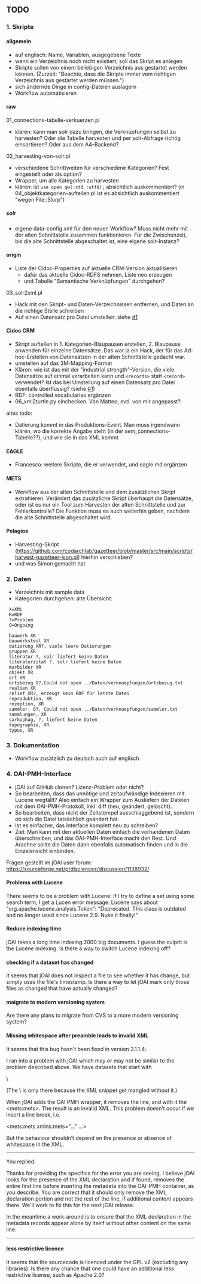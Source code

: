 ## TODO

### 1. Skripte 

#### allgemein
* auf englisch: Name, Variablen, ausgegebene Texte
* wenn ein Verzeichnis noch nicht existiert, soll das Skript es anlegen
* Skripte sollen von einem beliebigen Verzeichnis aus gestartet werden können. (Zurzeit: "Beachte, dass die Skripte immer vom richtigen Verzeichnis aus gestartet werden müssen.")
* sich ändernde Dinge in config-Dateien auslagern
* Workflow automatisieren

#### raw
01_connections-tabelle-verkuerzen.pl
* klären: kann man solr dazu bringen, die Verknüpfungen selbst zu harvesten? Oder die Tabelle harvesten und per solr-Abfrage richtig einsortieren? Oder aus dem A4-Backend?

02_harvesting-von-solr.pl
* verschiedene Schrittweiten für verschiedene Kategorien? Fest eingestellt oder als option?
* Wrapper, um alle Kategorien zu harvesten
* klären: ist `use open qw(:std :utf8);` absichtlich auskommentiert? (in 04_objektkategorien-aufteilen.pl ist es absichtlich auskommentiert "wegen File::Slurp")

##### solr
* eigene data-config.xml für den neuen Workflow? Muss nicht mehr mit der alten Schnittstelle zusammen funktionieren. Für die Zwischenzeit, bis die alte Schnittstelle abgeschaltet ist, eine eigene solr-Instanz?


#### origin
* Liste der Cidoc-Properties auf aktuelle CRM-Version aktualisieren 
  * dafür das aktuelle Cidoc-RDFS nehmen, Liste neu erzeugen
  * und Tabelle "Semantische Verknüpfungen" durchgehen?

03_solr2xml.pl
* Hack mit den Skript- und Daten-Verzeichnissen entfernen, und Daten an die richtige Stelle schreiben
* Auf einen Datensatz pro Datei umstellen: siehe [#1](../../issues/1)

#### Cidoc CRM
* Skript aufteilen in 1. Kategorien-Blaupausen erstellen, 2. Blaupause anwenden für einzelne Datensätze. Das war ja ein Hack, der für das Ad-hoc-Erstellen von Datensätzen in der alten Schnittstelle gedacht war.
* umstellen auf das 3M-Mapping-Format
* Klären: wie ist das mit der "industrial strength"-Version, die viele Datensätze auf einmal verarbeiten kann und `<records>` statt `<record>` verwendet? Ist das bei Umstellung auf einen Datensatz pro Datei ebenfalls überflüssig? (siehe [#1](../../issues/1))
* RDF: controlled vocabularies ergänzen
* 06_xml2turtle.py einchecken. Von Matteo, evtl. von mir angepasst?

altes todo:
* Datierung kommt in das Produktions-Event. Man muss irgendwann klären, wo die korrekte Angabe steht (in der sem_connections-Tabelle??), und wie sie in das XML kommt


#### EAGLE
* Francesco: weitere Skripte, die er verwendet, und eagle.md ergänzen


#### METS
* Workflow aus der alten Schnittstelle und dem zusätzlichen Skript extrahieren. Verändert das zusätzliche Skript überhaupt die Datensätze, oder ist es nur ein Tool zum Harvesten der alten Schnittstelle und zur  Fehlerkontrolle? Die Funktion muss es auch weiterhin geben, nachdem die alte Schnittstelle abgeschaltet wird.


#### Pelagios
* Harvesting-Skript (https://github.com/codarchlab/gazetteer/blob/master/src/main/scripts/harvest-gazetteer-json.pl) hierhin verschieben?
* und was Simon gemacht hat

### 2. Daten
* Verzeichnis mit sample data
* Kategorien durchgehen: alte Übersicht:

```
 X=XML
 R=RDF
 ?=Problem
 O=Ongoing

 bauwerk XR
 bauwerksteil XR
 datierung XR?, viele leere Datierungen
 gruppen XR
 literatur ?, solr liefert keine Daten
 literaturzitat ?, solr liefert keine Daten
 marbilder XR
 objekt XR
 ort XR
 ortsbezug O?,Could not open ../Daten/verknuepfungen/ortsbezug.txt
 realien XR
 relief XR?, erzeugt kein RDF für letzte Datei
 reproduktion, XR
 rezeption, XR
 sammler, O?, Could not open ../Daten/verknuepfungen/sammler.txt
 sammlungen, XR
 sarkophag, ?, liefert keine Daten
 topographie, XR
 typus, XR
```


### 3. Dokumentation
* Workflow zusätzlich zu deutsch auch auf englisch


### 4. OAI-PMH-Interface
* jOAI auf GitHub clonen? Lizenz-Problem oder nicht?
* So bearbeiten, dass das unnötige und zeitaufwändige Indexieren mit Lucene wegfällt? Also einfach ein Wrapper zum Ausliefern der Dateien mit dem OAI-PMH-Protokoll, inkl. diff (neu, geändert, gelöscht).
* So bearbeiten, dass nicht der Zeitstempel ausschlaggebend ist, sondern ob sich die Datei tatsächlich geändert hat.
* Ist es einfacher, das Interface komplett neu zu schreiben?
* Ziel: Man kann mit den aktuellen Daten einfach die vorhandenen Daten überschreiben, und das OAI-PMH-Interface macht den Rest. Und Arachne sollte die Daten dann ebenfalls automatisch finden und in die Einzelansicht einbinden.

Fragen gestellt im jOAI user forum: https://sourceforge.net/p/dlsciences/discussion/1138932/

#### Problems with Lucene
There seems to be a problem with Lucene: If I try to define a set using some search term, I get a Lucen error message. Lucene says about "org.apache.lucene.analysis.Token": "Deprecated. This class is outdated and no longer used since Lucene 2.9. Nuke it finally!" 

#### Reduce indexing time
jOAI takes a long time indexing 2000 big documents. I guess the culprit is the Lucene indexing. Is there a way to switch Lucene indexing off?

#### checking if a dataset has changed
It seems that jOAI does not inspect a file to see whether it has change, but simply uses the file's timestamp. Is there a way to let jOAI mark only those files as changed that have actually changed?

#### maigrate to modern versioning system
Are there any plans to migrate from CVS to a more modern versioning system?

#### Missing whitespace after preamble leads to invalid XML
It seems that this bug hasn't been fixed in version 3.1.1.4:

I ran into a problem with jOAI which may or may not be similar to the problem described above. We have datasets that start with
<?xml version="1.0" encoding="UTF-8"?>\<mets:mets xmlns:mets="..." ...>
(The \ is only there because the XML snippet get mangled without it.)

When jOAI adds the OAI PMH wrapper, it removes the <?xml version="1.0" encoding="UTF-8"?> line, and with it the \<mets:mets>. The result is an invalid XML. This problem doesn’t occur if we insert a line break, i.e.
<?xml version="1.0" encoding="UTF-8"?>
\<mets:mets xmlns:mets="..." ...>

But the behaviour shouldn’t depend on the presence or absence of whitespace in the XML.

***
You replied:

Thanks for providing the specifics for the error you are seeing. I believe jOAI looks for the presence of the XML declaration <?xml version="1.0" encoding="UTF-8"?> and if found, removes the entire first line before inserting the metadata into the OAI-PMH container, as you describe. You are correct that it should only remove the XML declaration portion and not the rest of the line, if additional content appears there. We'll work to fix this for the next jOAI release.

In the meantime a work-around is to ensure that the XML declaration in the metadata records appear alone by itself without other content on the same line.
***

#### less restrictive licence
It seems that the sourcecode is licenced under the GPL v2 (excluding any libraries). Is there any chance that one could have an additional less restrictive license, such as Apache 2.0?

